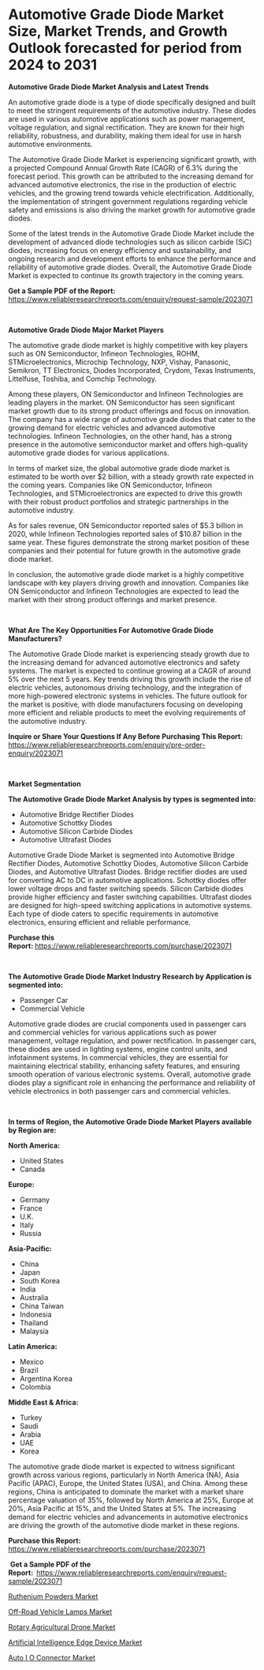 <p><h1>Automotive Grade Diode Market Size, Market Trends, and Growth Outlook forecasted for period from 2024 to 2031</h1></p><p><strong>Automotive Grade Diode Market Analysis and Latest Trends</strong></p>
<p><p>An automotive grade diode is a type of diode specifically designed and built to meet the stringent requirements of the automotive industry. These diodes are used in various automotive applications such as power management, voltage regulation, and signal rectification. They are known for their high reliability, robustness, and durability, making them ideal for use in harsh automotive environments.</p><p>The Automotive Grade Diode Market is experiencing significant growth, with a projected Compound Annual Growth Rate (CAGR) of 6.3% during the forecast period. This growth can be attributed to the increasing demand for advanced automotive electronics, the rise in the production of electric vehicles, and the growing trend towards vehicle electrification. Additionally, the implementation of stringent government regulations regarding vehicle safety and emissions is also driving the market growth for automotive grade diodes.</p><p>Some of the latest trends in the Automotive Grade Diode Market include the development of advanced diode technologies such as silicon carbide (SiC) diodes, increasing focus on energy efficiency and sustainability, and ongoing research and development efforts to enhance the performance and reliability of automotive grade diodes. Overall, the Automotive Grade Diode Market is expected to continue its growth trajectory in the coming years.</p></p>
<p><strong>Get a Sample PDF of the Report:&nbsp;</strong> <a href="https://www.reliableresearchreports.com/enquiry/request-sample/2023071">https://www.reliableresearchreports.com/enquiry/request-sample/2023071</a></p>
<p>&nbsp;</p>
<p><strong>Automotive Grade Diode Major Market Players</strong></p>
<p><p>The automotive grade diode market is highly competitive with key players such as ON Semiconductor, Infineon Technologies, ROHM, STMicroelectronics, Microchip Technology, NXP, Vishay, Panasonic, Semikron, TT Electronics, Diodes Incorporated, Crydom, Texas Instruments, Littelfuse, Toshiba, and Comchip Technology. </p><p>Among these players, ON Semiconductor and Infineon Technologies are leading players in the market. ON Semiconductor has seen significant market growth due to its strong product offerings and focus on innovation. The company has a wide range of automotive grade diodes that cater to the growing demand for electric vehicles and advanced automotive technologies. Infineon Technologies, on the other hand, has a strong presence in the automotive semiconductor market and offers high-quality automotive grade diodes for various applications.</p><p>In terms of market size, the global automotive grade diode market is estimated to be worth over $2 billion, with a steady growth rate expected in the coming years. Companies like ON Semiconductor, Infineon Technologies, and STMicroelectronics are expected to drive this growth with their robust product portfolios and strategic partnerships in the automotive industry.</p><p>As for sales revenue, ON Semiconductor reported sales of $5.3 billion in 2020, while Infineon Technologies reported sales of $10.87 billion in the same year. These figures demonstrate the strong market position of these companies and their potential for future growth in the automotive grade diode market.</p><p>In conclusion, the automotive grade diode market is a highly competitive landscape with key players driving growth and innovation. Companies like ON Semiconductor and Infineon Technologies are expected to lead the market with their strong product offerings and market presence.</p></p>
<p>&nbsp;</p>
<p><strong>What Are The Key Opportunities For Automotive Grade Diode Manufacturers?</strong></p>
<p><p>The Automotive Grade Diode market is experiencing steady growth due to the increasing demand for advanced automotive electronics and safety systems. The market is expected to continue growing at a CAGR of around 5% over the next 5 years. Key trends driving this growth include the rise of electric vehicles, autonomous driving technology, and the integration of more high-powered electronic systems in vehicles. The future outlook for the market is positive, with diode manufacturers focusing on developing more efficient and reliable products to meet the evolving requirements of the automotive industry.</p></p>
<p><strong>Inquire or Share Your Questions If Any Before Purchasing This Report:</strong> <a href="https://www.reliableresearchreports.com/enquiry/pre-order-enquiry/2023071">https://www.reliableresearchreports.com/enquiry/pre-order-enquiry/2023071</a></p>
<p>&nbsp;</p>
<p><strong>Market Segmentation</strong></p>
<p><strong>The Automotive Grade Diode Market Analysis by types is segmented into:</strong></p>
<p><ul><li>Automotive Bridge Rectifier Diodes</li><li>Automotive Schottky Diodes</li><li>Automotive Silicon Carbide Diodes</li><li>Automotive Ultrafast Diodes</li></ul></p>
<p><p>Automotive Grade Diode Market is segmented into Automotive Bridge Rectifier Diodes, Automotive Schottky Diodes, Automotive Silicon Carbide Diodes, and Automotive Ultrafast Diodes. Bridge rectifier diodes are used for converting AC to DC in automotive applications. Schottky diodes offer lower voltage drops and faster switching speeds. Silicon Carbide diodes provide higher efficiency and faster switching capabilities. Ultrafast diodes are designed for high-speed switching applications in automotive systems. Each type of diode caters to specific requirements in automotive electronics, ensuring efficient and reliable performance.</p></p>
<p><strong>Purchase this Report:&nbsp;</strong><a href="https://www.reliableresearchreports.com/purchase/2023071">https://www.reliableresearchreports.com/purchase/2023071</a></p>
<p>&nbsp;</p>
<p><strong>The Automotive Grade Diode Market Industry Research by Application is segmented into:</strong></p>
<p><ul><li>Passenger Car</li><li>Commercial Vehicle</li></ul></p>
<p><p>Automotive grade diodes are crucial components used in passenger cars and commercial vehicles for various applications such as power management, voltage regulation, and power rectification. In passenger cars, these diodes are used in lighting systems, engine control units, and infotainment systems. In commercial vehicles, they are essential for maintaining electrical stability, enhancing safety features, and ensuring smooth operation of various electronic systems. Overall, automotive grade diodes play a significant role in enhancing the performance and reliability of vehicle electronics in both passenger cars and commercial vehicles.</p></p>
<p>&nbsp;</p>
<p><strong>In terms of Region, the Automotive Grade Diode Market Players available by Region are:</strong></p>
<p>
    <p> <strong> North America: </strong>
        <ul>
            <li>United States</li>
            <li>Canada</li>
        </ul>
        </p> 
    <p> <strong> Europe: </strong>
        <ul>
            <li>Germany</li>
            <li>France</li>
            <li>U.K.</li>
            <li>Italy</li>
            <li>Russia</li>
        </ul>
        </p> 
    <p> <strong> Asia-Pacific: </strong>
        <ul>
            <li>China</li>
            <li>Japan</li>
            <li>South Korea</li>
            <li>India</li>
            <li>Australia</li>
            <li>China Taiwan</li>
            <li>Indonesia</li>
            <li>Thailand</li>
            <li>Malaysia</li>
        </ul>
        </p> 
    <p> <strong> Latin America: </strong>
        <ul>
            <li>Mexico</li>
            <li>Brazil</li>
            <li>Argentina Korea</li>
            <li>Colombia</li>
        </ul>
        </p> 
    <p> <strong> Middle East & Africa: </strong>
        <ul>
            <li>Turkey</li>
            <li>Saudi</li>
            <li>Arabia</li>
            <li>UAE</li>
            <li>Korea</li>
        </ul>
    </p>
    </p>
<p><p>The automotive grade diode market is expected to witness significant growth across various regions, particularly in North America (NA), Asia Pacific (APAC), Europe, the United States (USA), and China. Among these regions, China is anticipated to dominate the market with a market share percentage valuation of 35%, followed by North America at 25%, Europe at 20%, Asia Pacific at 15%, and the United States at 5%. The increasing demand for electric vehicles and advancements in automotive electronics are driving the growth of the automotive diode market in these regions.</p></p>
<p><strong>Purchase this Report: </strong><a href="https://www.reliableresearchreports.com/purchase/2023071">https://www.reliableresearchreports.com/purchase/2023071</a></p>
<p>&nbsp;<strong>Get a Sample PDF of the Report:&nbsp;&nbsp;</strong><a href="https://www.reliableresearchreports.com/enquiry/request-sample/2023071">https://www.reliableresearchreports.com/enquiry/request-sample/2023071</a></p>
<p><strong></strong></p>
<p><p><a href="https://rainy-horn-d69.notion.site/Ruthenium-Powders-Market-Research-Report-Reveals-The-Latest-Trends-And-Opportunities-of-this-Market--e5e042f200d34ef09a6d1edf41d4ead1">Ruthenium Powders Market</a></p><p><a href="https://woozy-pyroraptor-a1f.notion.site/Insights-into-Off-Road-Vehicle-Lamps-Market-Size-Analysing-Market-Share-Trends-and-Growth-from-20-15a77ba481d64025adb77a075a1d00ed">Off-Road Vehicle Lamps Market</a></p><p><a href="https://view.publitas.com/reportprime-1/rotary-agricultural-drone-market-challenges-opportunities-and-growth-drivers-and-major-market-players-forecasted-for-period-from-2024-2031/">Rotary Agricultural Drone Market</a></p><p><a href="https://view.publitas.com/reportprime-1/artificial-intelligence-edge-device-market-growth-market-trends-covid-19-impact-and-forecasts-for-period-from-2024-2031/">Artificial Intelligence Edge Device Market</a></p><p><a href="https://github.com/nancykennedykellievqfqt2/Market-Research-Report-List-1/blob/main/auto-i-o-connector-market.md">Auto I O Connector Market</a></p></p>